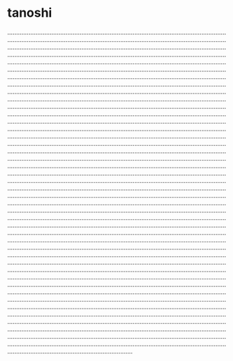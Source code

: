 # tanoshi
...........................................................................................................................................................................................................................................................................................................................................................................................................................................................................................................................................................................................................................................................................................................................................................................................................................................................................................................................................................................................................................................................................................................................................................................................................................................................................................................................................................................................................................................................................................................................................................................................................................................................................................................................................................................................................................................................................................................................................................................................................................................................................................................................................................................................................................................................................................................................................................................................................................................................................................................................................................................................................................................................................................................................................................................................................................................................................................................................................................................................................................................................................................................................................................................................................................................................................................................................................................................................................................................................................................................................................................................................................................................................................................................................................................................................................................................................................................................................................................................................................................................................................................................................................................................................................................................................................................................................................................................................................................................................................................................................................................................................................................................................................................................................................................................................................................................................................................................................................................................................................................................................................................................................................................................................................................................................................................................................................................................................................................................................................................................................................................................................................................